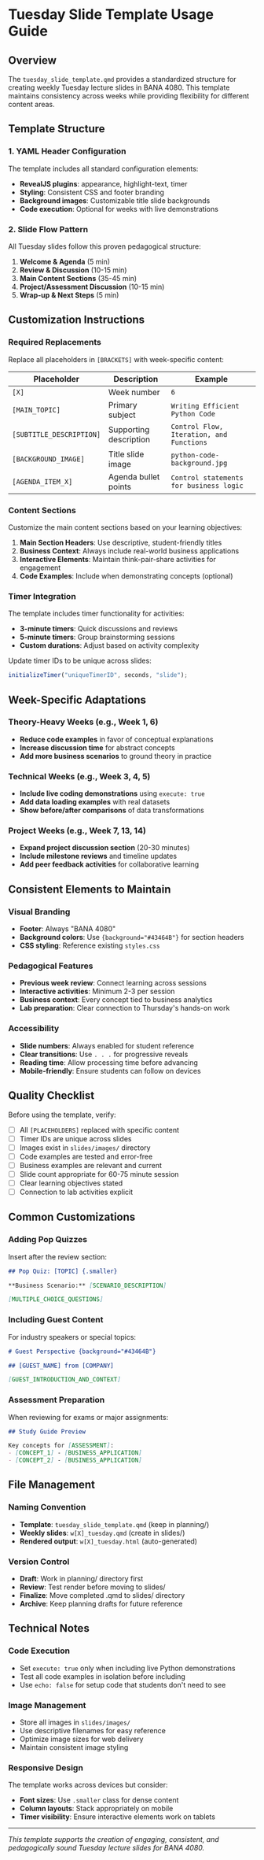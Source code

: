 # Tuesday Slide Template Usage Guide

## Overview

The `tuesday_slide_template.qmd` provides a standardized structure for creating weekly Tuesday lecture slides in BANA 4080. This template maintains consistency across weeks while providing flexibility for different content areas.

## Template Structure

### 1. YAML Header Configuration
The template includes all standard configuration elements:
- **RevealJS plugins**: appearance, highlight-text, timer
- **Styling**: Consistent CSS and footer branding
- **Background images**: Customizable title slide backgrounds
- **Code execution**: Optional for weeks with live demonstrations

### 2. Slide Flow Pattern
All Tuesday slides follow this proven pedagogical structure:

1. **Welcome & Agenda** (5 min)
2. **Review & Discussion** (10-15 min) 
3. **Main Content Sections** (35-45 min)
4. **Project/Assessment Discussion** (10-15 min)
5. **Wrap-up & Next Steps** (5 min)

## Customization Instructions

### Required Replacements
Replace all placeholders in `[BRACKETS]` with week-specific content:

| Placeholder | Description | Example |
|-------------|-------------|---------|
| `[X]` | Week number | `6` |
| `[MAIN_TOPIC]` | Primary subject | `Writing Efficient Python Code` |
| `[SUBTITLE_DESCRIPTION]` | Supporting description | `Control Flow, Iteration, and Functions` |
| `[BACKGROUND_IMAGE]` | Title slide image | `python-code-background.jpg` |
| `[AGENDA_ITEM_X]` | Agenda bullet points | `Control statements for business logic` |

### Content Sections
Customize the main content sections based on your learning objectives:

1. **Main Section Headers**: Use descriptive, student-friendly titles
2. **Business Context**: Always include real-world business applications
3. **Interactive Elements**: Maintain think-pair-share activities for engagement
4. **Code Examples**: Include when demonstrating concepts (optional)

### Timer Integration
The template includes timer functionality for activities:
- **3-minute timers**: Quick discussions and reviews
- **5-minute timers**: Group brainstorming sessions
- **Custom durations**: Adjust based on activity complexity

Update timer IDs to be unique across slides:
```javascript
initializeTimer("uniqueTimerID", seconds, "slide");
```

## Week-Specific Adaptations

### Theory-Heavy Weeks (e.g., Week 1, 6)
- **Reduce code examples** in favor of conceptual explanations
- **Increase discussion time** for abstract concepts
- **Add more business scenarios** to ground theory in practice

### Technical Weeks (e.g., Week 3, 4, 5)
- **Include live coding demonstrations** using `execute: true`
- **Add data loading examples** with real datasets
- **Show before/after comparisons** of data transformations

### Project Weeks (e.g., Week 7, 13, 14)
- **Expand project discussion section** (20-30 minutes)
- **Include milestone reviews** and timeline updates
- **Add peer feedback activities** for collaborative learning

## Consistent Elements to Maintain

### Visual Branding
- **Footer**: Always "BANA 4080"
- **Background colors**: Use `{background="#43464B"}` for section headers
- **CSS styling**: Reference existing `styles.css`

### Pedagogical Features
- **Previous week review**: Connect learning across sessions
- **Interactive activities**: Minimum 2-3 per session
- **Business context**: Every concept tied to business analytics
- **Lab preparation**: Clear connection to Thursday's hands-on work

### Accessibility
- **Slide numbers**: Always enabled for student reference
- **Clear transitions**: Use `. . .` for progressive reveals
- **Reading time**: Allow processing time before advancing
- **Mobile-friendly**: Ensure students can follow on devices

## Quality Checklist

Before using the template, verify:

- [ ] All `[PLACEHOLDERS]` replaced with specific content
- [ ] Timer IDs are unique across slides
- [ ] Images exist in `slides/images/` directory
- [ ] Code examples are tested and error-free
- [ ] Business examples are relevant and current
- [ ] Slide count appropriate for 60-75 minute session
- [ ] Clear learning objectives stated
- [ ] Connection to lab activities explicit

## Common Customizations

### Adding Pop Quizzes
Insert after the review section:
```markdown
## Pop Quiz: [TOPIC] {.smaller}

**Business Scenario:** [SCENARIO_DESCRIPTION]

[MULTIPLE_CHOICE_QUESTIONS]
```

### Including Guest Content
For industry speakers or special topics:
```markdown
# Guest Perspective {background="#43464B"}

## [GUEST_NAME] from [COMPANY]

[GUEST_INTRODUCTION_AND_CONTEXT]
```

### Assessment Preparation
When reviewing for exams or major assignments:
```markdown
## Study Guide Preview

Key concepts for [ASSESSMENT]:
- [CONCEPT_1] - [BUSINESS_APPLICATION]
- [CONCEPT_2] - [BUSINESS_APPLICATION]
```

## File Management

### Naming Convention
- **Template**: `tuesday_slide_template.qmd` (keep in planning/)
- **Weekly slides**: `w[X]_tuesday.qmd` (create in slides/)
- **Rendered output**: `w[X]_tuesday.html` (auto-generated)

### Version Control
- **Draft**: Work in planning/ directory first
- **Review**: Test render before moving to slides/
- **Finalize**: Move completed .qmd to slides/ directory
- **Archive**: Keep planning drafts for future reference

## Technical Notes

### Code Execution
- Set `execute: true` only when including live Python demonstrations
- Test all code examples in isolation before including
- Use `echo: false` for setup code that students don't need to see

### Image Management
- Store all images in `slides/images/`
- Use descriptive filenames for easy reference
- Optimize image sizes for web delivery
- Maintain consistent image styling

### Responsive Design
The template works across devices but consider:
- **Font sizes**: Use `.smaller` class for dense content
- **Column layouts**: Stack appropriately on mobile
- **Timer visibility**: Ensure interactive elements work on tablets

---

*This template supports the creation of engaging, consistent, and pedagogically sound Tuesday lecture slides for BANA 4080.*